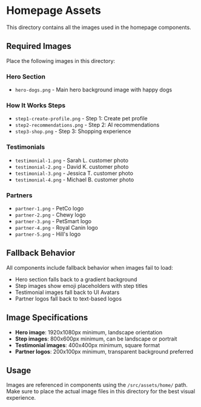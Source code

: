 # Homepage Assets

This directory contains all the images used in the homepage components.

## Required Images

Place the following images in this directory:

### Hero Section
- `hero-dogs.png` - Main hero background image with happy dogs

### How It Works Steps
- `step1-create-profile.png` - Step 1: Create pet profile
- `step2-recommendations.png` - Step 2: AI recommendations
- `step3-shop.png` - Step 3: Shopping experience

### Testimonials
- `testimonial-1.png` - Sarah L. customer photo
- `testimonial-2.png` - David K. customer photo
- `testimonial-3.png` - Jessica T. customer photo
- `testimonial-4.png` - Michael B. customer photo

### Partners
- `partner-1.png` - PetCo logo
- `partner-2.png` - Chewy logo
- `partner-3.png` - PetSmart logo
- `partner-4.png` - Royal Canin logo
- `partner-5.png` - Hill's logo

## Fallback Behavior

All components include fallback behavior when images fail to load:
- Hero section falls back to a gradient background
- Step images show emoji placeholders with step titles
- Testimonial images fall back to UI Avatars
- Partner logos fall back to text-based logos

## Image Specifications

- **Hero image**: 1920x1080px minimum, landscape orientation
- **Step images**: 800x600px minimum, can be landscape or portrait
- **Testimonial images**: 400x400px minimum, square format
- **Partner logos**: 200x100px minimum, transparent background preferred

## Usage

Images are referenced in components using the `/src/assets/home/` path. Make sure to place the actual image files in this directory for the best visual experience.
